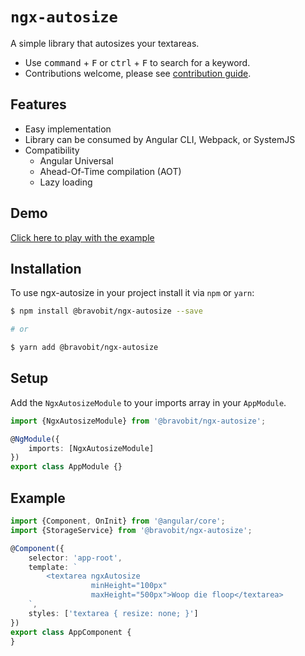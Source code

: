 # `ngx-autosize`

A simple library that autosizes your textareas.

- Use <kbd>command</kbd> + <kbd>F</kbd> or <kbd>ctrl</kbd> + <kbd>F</kbd> to search for a keyword.
- Contributions welcome, please see [contribution guide](.github/CONTRIBUTING.md).

## Features

* Easy implementation
* Library can be consumed by Angular CLI, Webpack, or SystemJS
* Compatibility
  * Angular Universal
  * Ahead-Of-Time compilation (AOT)
  * Lazy loading

## Demo

[Click here to play with the example](https://stackblitz.com/github/bravobit/ngx-autosize)

## Installation

To use ngx-autosize in your project install it via `npm` or `yarn`:

```bash
$ npm install @bravobit/ngx-autosize --save

# or

$ yarn add @bravobit/ngx-autosize
```

## Setup

Add the `NgxAutosizeModule` to your imports array in your `AppModule`.

```typescript
import {NgxAutosizeModule} from '@bravobit/ngx-autosize';

@NgModule({
    imports: [NgxAutosizeModule]
})
export class AppModule {}
```

## Example

```typescript
import {Component, OnInit} from '@angular/core';
import {StorageService} from '@bravobit/ngx-autosize';

@Component({
    selector: 'app-root',
    template: `
        <textarea ngxAutosize
                  minHeight="100px"
                  maxHeight="500px">Woop die floop</textarea>
    `,
    styles: ['textarea { resize: none; }']
})
export class AppComponent {
}
```